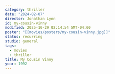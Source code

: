 ```yaml
---
category: thriller
date: "2024-02-07"
director: Jonathan Lynn
id: my-cousin-vinny
modified: 2025-10-29 02:14:54 GMT-04:00
poster: "[[movies/posters/my-cousin-vinny.jpg]]"
status: recurring
studio: general
tags:
  - movies
  - thriller
title: My Cousin Vinny
year: 1992
---
```

